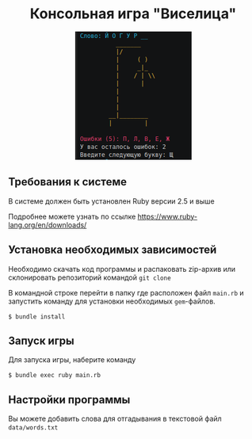 <h1 align="center">Консольная игра "Виселица"</h1>

<p align="center">
  <img src="src/hungman.png"/>
</p>

## Требования к системе
В системе должен быть установлен Ruby версии 2.5 и выше

Подробнее можете узнать по ссылке https://www.ruby-lang.org/en/downloads/

## Установка необходимых зависимостей
Необходимо скачать код программы и распаковать zip-архив или склонировать репозиторий командой `git clone`

В командной строке перейти в папку где расположен файл `main.rb` и запустить команду для установки необходимых `gem`-файлов.

```
$ bundle install
```

## Запуск игры

Для запуска игры, наберите команду
```
$ bundle exec ruby main.rb
```

## Настройки программы

Вы можете добавить слова для отгадывания в текстовой файл `data/words.txt`
